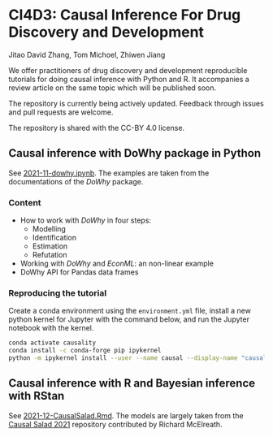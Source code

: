 CI4D3: Causal Inference For Drug Discovery and Development
===
Jitao David Zhang, Tom Michoel, Zhiwen Jiang

We offer practitioners of drug discovery and development reproducible tutorials for doing causal inference with Python and R. It accompanies a review article on the same topic which will be published soon.

The repository is currently being actively updated. Feedback through issues and pull requests are welcome.

The repository is shared with the CC-BY 4.0 license.

## Causal inference with DoWhy package in Python

See [2021-11-dowhy.ipynb](2021-11-dowhy.ipynb). The examples are taken from the documentations of the *DoWhy* package.

### Content

* How to work with *DoWhy* in four steps:
    * Modelling
    * Identification
    * Estimation
    * Refutation
* Working with *DoWhy* and *EconML*: an non-linear example
* DoWhy API for Pandas data frames

### Reproducing the tutorial

Create a conda environment using the `environment.yml` file, install a new python kernel for Jupyter with the command below, and run the Jupyter notebook with the kernel.


```bash
conda activate causality
conda install -c conda-forge pip ipykernel
python -m ipykernel install --user --name causal --display-name "causality"
```

## Causal inference with R and Bayesian inference with RStan

See [2021-12-CausalSalad.Rmd](2021-12-CausalSalad.Rmd). The models are largely taken from the [Causal Salad 2021](https://github.com/Accio/causal_salad_2021) repository contributed by Richard McElreath.
